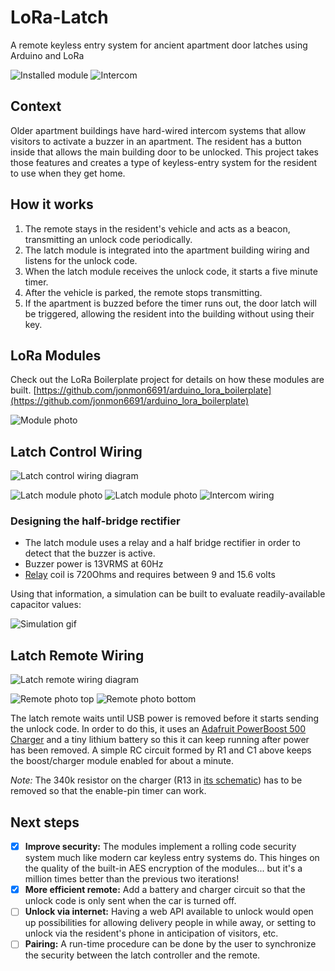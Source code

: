 # LoRa-Latch
A remote keyless entry system for ancient apartment door latches using Arduino and LoRa

![Installed module](docs/latch_control_installed.jpg) ![Intercom](docs/intercom.jpg)

## Context
Older apartment buildings have hard-wired intercom systems that allow visitors
to activate a buzzer in an apartment. The resident has a button inside that
allows the main building door to be unlocked. This project takes those features
and creates a type of keyless-entry system for the resident to use when they
get home.

## How it works
1. The remote stays in the resident's vehicle and acts as a beacon, transmitting
an unlock code periodically.
2. The latch module is integrated into the apartment
building wiring and listens for the unlock code.
3. When the latch module receives the unlock code, it starts a five minute timer.
4. After the vehicle is parked, the remote stops transmitting.
5. If the apartment is buzzed before the timer runs out, the door latch will be triggered, allowing the resident into the building without using their key.

## LoRa Modules
Check out the LoRa Boilerplate project for details on how these modules are built.
[https://github.com/jonmon6691/arduino_lora_boilerplate](https://github.com/jonmon6691/arduino_lora_boilerplate)

![Module photo](docs/lora_modules.jpg)  

## Latch Control Wiring
![Latch control wiring diagram](docs/latch_control_wiring.jpg)

![Latch module photo](docs/latch_control_front.jpg) ![Latch module photo](docs/latch_control_back.jpg)
![Intercom wiring](docs/intercom_wiring.jpg)
### Designing the half-bridge rectifier
* The latch module uses a relay and a half bridge rectifier in order to detect
that the buzzer is active.
* Buzzer power is 13VRMS at 60Hz
* [Relay](https://www.citrelay.com/Catalog%20Pages/RelayCatalog/J104D.pdf) coil is 720Ohms and requires between 9 and 15.6 volts

Using that information, a simulation can be built to evaluate
readily-available capacitor values:

![Simulation gif](docs/hbr_sim.gif)

## Latch Remote Wiring
![Latch remote wiring diagram](docs/latch_remote_wiring.jpg)

![Remote photo top](docs/latch_remote_top.jpg)
![Remote photo bottom](docs/latch_remote_bottom.jpg)

The latch remote waits until USB power is removed before it starts sending the unlock code. In order to do this, it uses an [Adafruit PowerBoost 500 Charger](https://www.adafruit.com/product/1944) and a tiny lithium battery so this it can keep running after power has been removed. A simple RC circuit formed by R1 and C1 above keeps the boost/charger module enabled for about a minute.

*Note:* The 340k resistor on the charger (R13 in [its schematic](https://learn.adafruit.com/assets/17555)) has to be removed so that the enable-pin timer can work.

## Next steps
- [x] **Improve security:** The modules implement a rolling code security system
much like modern car keyless entry systems do. This hinges on the quality of the
built-in AES encryption of the modules... but it's a million times better than
the previous two iterations!
- [x] **More efficient remote:** Add a battery and charger circuit so that the
unlock code is only sent when the car is turned off.
- [ ] **Unlock via internet:** Having a web API available to unlock would open up
possibilities for allowing delivery people in while away, or setting to unlock
via the resident's phone in anticipation of visitors, etc.
- [ ] **Pairing:** A run-time procedure can be done by the user to synchronize the
security between the latch controller and the remote.
